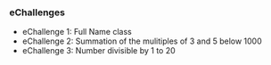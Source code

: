 ### eChallenges

+ eChallenge 1: Full Name class
+ eChallenge 2: Summation of the mulitiples of 3 and 5 below 1000
+ eChallenge 3: Number divisible by 1 to 20
